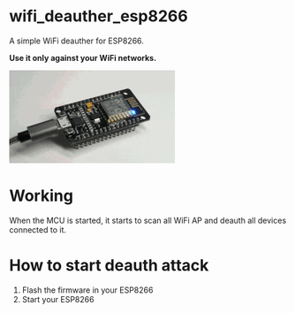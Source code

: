 # wifi_deauther_esp8266

A simple WiFi deauther for ESP8266. 

**Use it only against your WiFi networks.**

![PowerUp_NodeMCU](powerup_nodemcu.gif)

# Working
When the MCU is started, it starts to scan all WiFi AP and deauth all devices connected to it.

# How to start deauth attack
1. Flash the firmware in your ESP8266
2. Start your ESP8266
